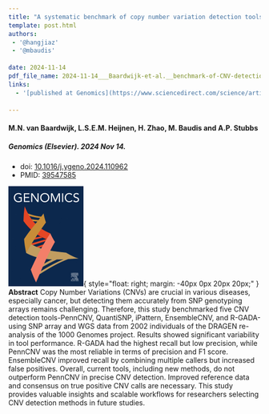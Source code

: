 ```yaml
---
title: "A systematic benchmark of copy number variation detection tools for high density SNP genotyping arrays"
template: post.html 
authors:
 - '@hangjiaz'
 - '@mbaudis'

date: 2024-11-14
pdf_file_name: 2024-11-14___Baardwijk-et-al.__benchmark-of-CNV-detection-tools-for-SNP-arrays__Genomics.pdf
links:
  - '[published at Genomics](https://www.sciencedirect.com/science/article/pii/S0888754324001836?via%3Dihub)'

---
```


#### M.N. van Baardwijk, L.S.E.M. Heijnen, H. Zhao, M. Baudis and A.P. Stubbs
##### Genomics (Elsevier). 2024 Nov 14.
* doi: [10.1016/j.ygeno.2024.110962](https://doi.org/10.1016/j.ygeno.2024.110962)
* PMID: [39547585](https://pubmed.ncbi.nlm.nih.gov/39547585/)


![elsevier genomics logo](/img/logo-elsevier-genomics.gif){ style="float: right; margin: -40px 0px 20px 20px;" }
**Abstract** Copy Number Variations (CNVs) are crucial in various diseases, especially cancer, but detecting them accurately from SNP genotyping arrays remains challenging. Therefore, this study benchmarked five CNV detection tools-PennCNV, QuantiSNP, iPattern, EnsembleCNV, and R-GADA-using SNP array and WGS data from 2002 individuals of the DRAGEN re-analysis of the 1000 Genomes project. <!--more--> Results showed significant variability in tool performance. R-GADA had the highest recall but low precision, while PennCNV was the most reliable in terms of precision and F1 score. EnsembleCNV improved recall by combining multiple callers but increased false positives. Overall, current tools, including new methods, do not outperform PennCNV in precise CNV detection. Improved reference data and consensus on true positive CNV calls are necessary. This study provides valuable insights and scalable workflows for researchers selecting CNV detection methods in future studies.
